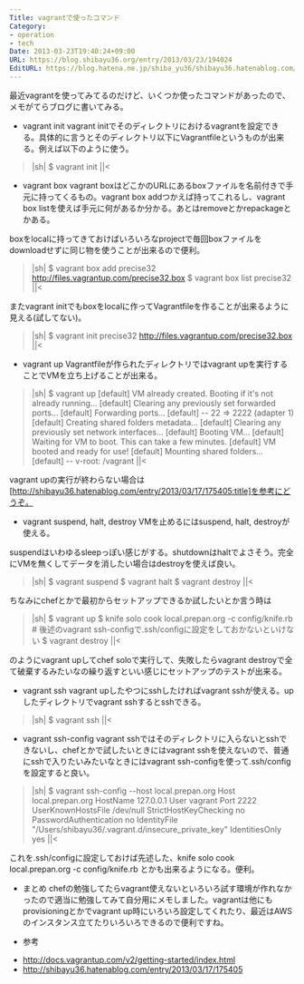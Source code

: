 ```yaml
---
Title: vagrantで使ったコマンド
Category:
- operation
- tech
Date: 2013-03-23T19:40:24+09:00
URL: https://blog.shibayu36.org/entry/2013/03/23/194024
EditURL: https://blog.hatena.ne.jp/shiba_yu36/shibayu36.hatenablog.com/atom/entry/6435988827676130630
---
```


最近vagrantを使ってみてるのだけど、いくつか使ったコマンドがあったので、メモがてらブログに書いてみる。

* vagrant init
vagrant initでそのディレクトリにおけるvagrantを設定できる。具体的に言うとそのディレクトリ以下にVagrantfileというものが出来る。例えば以下のように使う。

>|sh|
$ vagrant init
||<

* vagrant box
vagrant boxはどこかのURLにあるboxファイルを名前付きで手元に持ってくるもの。vagrant box addつかえば持ってこれるし、vagrant box listを使えば手元に何があるか分かる。あとはremoveとかrepackageとかある。

boxをlocalに持ってきておけばいろいろなprojectで毎回boxファイルをdownloadせずに同じ物を使うことが出来るので便利。

>|sh|
$ vagrant box add precise32 http://files.vagrantup.com/precise32.box
$ vagrant box list
precise32
||<

またvagrant initでもboxをlocalに作ってVagrantfileを作ることが出来るように見える(試してない)。

>|sh|
$ vagrant init precise32 http://files.vagrantup.com/precise32.box
||<

* vagrant up
Vagrantfileが作られたディレクトリではvagrant upを実行することでVMを立ち上げることが出来る。

>|sh|
$ vagrant up
[default] VM already created. Booting if it's not already running...
[default] Clearing any previously set forwarded ports...
[default] Forwarding ports...
[default] -- 22 => 2222 (adapter 1)
[default] Creating shared folders metadata...
[default] Clearing any previously set network interfaces...
[default] Booting VM...
[default] Waiting for VM to boot. This can take a few minutes.
[default] VM booted and ready for use!
[default] Mounting shared folders...
[default] -- v-root: /vagrant
||<

vagrant upの実行が終わらない場合は[http://shibayu36.hatenablog.com/entry/2013/03/17/175405:title]を参考にどうぞ。

* vagrant suspend, halt, destroy
VMを止めるにはsuspend, halt, destroyが使える。

suspendはいわゆるsleepっぽい感じがする。shutdownはhaltでよさそう。完全にVMを無くしてデータを消したい場合はdestroyを使えば良い。

>|sh|
$ vagrant suspend
$ vagrant halt
$ vagrant destroy
||<

ちなみにchefとかで最初からセットアップできるか試したいとか言う時は
>|sh|
$ vagrant up
$ knife solo cook local.prepan.org -c config/knife.rb # 後述のvagrant ssh-configで.ssh/configに設定をしておかないといけない
$ vagrant destroy
||<

のようにvagrant upしてchef soloで実行して、失敗したらvagrant destroyで全て破棄するみたいなの繰り返すといい感じにセットアップのテストが出来る。

* vagrant ssh
vagrant upしたやつにsshしたければvagrant sshが使える。upしたディレクトリでvagrant sshするとsshできる。

>|sh|
$ vagrant ssh
||<

* vagrant ssh-config
vagrant sshではそのディレクトリに入らないとsshできないし、chefとかで試したいときにはvagrant sshを使えないので、普通にsshで入りたいみたいなときにはvagrant ssh-configを使って.ssh/configを設定すると良い。

>|sh|
$ vagrant ssh-config --host local.prepan.org
Host local.prepan.org
  HostName 127.0.0.1
  User vagrant
  Port 2222
  UserKnownHostsFile /dev/null
  StrictHostKeyChecking no
  PasswordAuthentication no
  IdentityFile "/Users/shibayu36/.vagrant.d/insecure_private_key"
  IdentitiesOnly yes
||<

これを.ssh/configに設定しておけば先述した、knife solo cook local.prepan.org -c config/knife.rb とかも出来るようになる。便利。

* まとめ
chefの勉強してたらvagrant使えないといろいろ試す環境が作れなかったので適当に勉強してみて自分用にメモしました。vagrantは他にもprovisioningとかでvagrant up時にいろいろ設定してくれたり、最近はAWSのインスタンス立てたりいろいろできるので便利ですね。

* 参考
- http://docs.vagrantup.com/v2/getting-started/index.html
- http://shibayu36.hatenablog.com/entry/2013/03/17/175405
